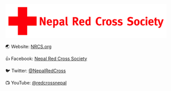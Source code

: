 ![Logo of Nepal Red Cross Society](./Nepal_Red_Cross_logo_English.svg)

:earth_asia: Website: [NRCS.org](https://nrcs.org/)

:thumbsup: Facebook: [Nepal Red Cross Society](https://facebook.com/nepalredcross)

:bird: Twitter: [@NepalRedCross](https://twitter.com/NepalRedCross)

:tv: YouTube: [@redcrossnepal](https://youtube.com/@redcrossnepal)
